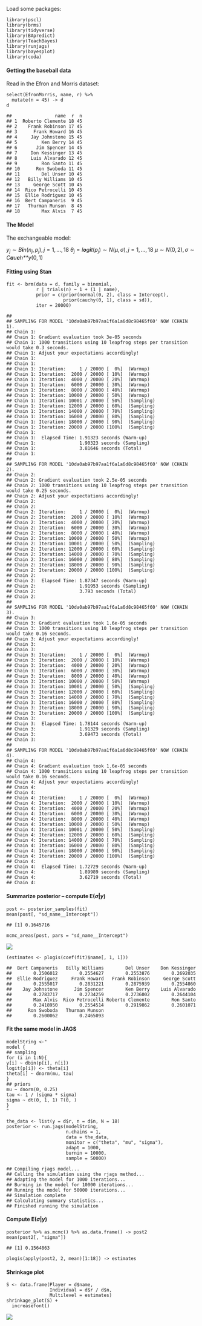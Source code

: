 Load some packages:

    library(pscl)
    library(brms)
    library(tidyverse)
    library(BApredict)
    library(TeachBayes)
    library(runjags)
    library(bayesplot)
    library(coda)

#### Getting the baseball data

Read in the Efron and Morris dataset:

    select(EfronMorris, name, r) %>%
      mutate(n = 45) -> d
    d

    ##                name  r  n
    ## 1  Roberto Clemente 18 45
    ## 2    Frank Robinson 17 45
    ## 3      Frank Howard 16 45
    ## 4     Jay Johnstone 15 45
    ## 5         Ken Berry 14 45
    ## 6       Jim Spencer 14 45
    ## 7     Don Kessinger 13 45
    ## 8     Luis Alvarado 12 45
    ## 9         Ron Santo 11 45
    ## 10      Ron Swoboda 11 45
    ## 11        Del Unser 10 45
    ## 12   Billy Williams 10 45
    ## 13     George Scott 10 45
    ## 14  Rico Petrocelli 10 45
    ## 15  Ellie Rodriguez 10 45
    ## 16  Bert Campaneris  9 45
    ## 17   Thurman Munson  8 45
    ## 18        Max Alvis  7 45

#### The Model

The exchangeable model:

*y*<sub>*j*</sub> ∼ *B**i**n*(*n*<sub>*j*</sub>, *p*<sub>*j*</sub>), *j* = 1, ..., 18
*θ*<sub>*j*</sub> = *l**o**g**i**t*(*p*<sub>*j*</sub>) ∼ *N*(*μ*, *σ*), *j* = 1, ..., 18
*μ* ∼ *N*(0, 2), *σ* ∼ *C**a**u**c**h**y*(0, 1)

#### Fitting using Stan

    fit <- brm(data = d, family = binomial,
               r | trials(n) ~ 1 + (1 | name),
               prior = c(prior(normal(0, 2), class = Intercept),
                         prior(cauchy(0, 1), class = sd)),
               iter = 20000)

    ## 
    ## SAMPLING FOR MODEL '10da0ab97b97aa1f6a1a6d8c98465f60' NOW (CHAIN 1).
    ## Chain 1: 
    ## Chain 1: Gradient evaluation took 3e-05 seconds
    ## Chain 1: 1000 transitions using 10 leapfrog steps per transition would take 0.3 seconds.
    ## Chain 1: Adjust your expectations accordingly!
    ## Chain 1: 
    ## Chain 1: 
    ## Chain 1: Iteration:     1 / 20000 [  0%]  (Warmup)
    ## Chain 1: Iteration:  2000 / 20000 [ 10%]  (Warmup)
    ## Chain 1: Iteration:  4000 / 20000 [ 20%]  (Warmup)
    ## Chain 1: Iteration:  6000 / 20000 [ 30%]  (Warmup)
    ## Chain 1: Iteration:  8000 / 20000 [ 40%]  (Warmup)
    ## Chain 1: Iteration: 10000 / 20000 [ 50%]  (Warmup)
    ## Chain 1: Iteration: 10001 / 20000 [ 50%]  (Sampling)
    ## Chain 1: Iteration: 12000 / 20000 [ 60%]  (Sampling)
    ## Chain 1: Iteration: 14000 / 20000 [ 70%]  (Sampling)
    ## Chain 1: Iteration: 16000 / 20000 [ 80%]  (Sampling)
    ## Chain 1: Iteration: 18000 / 20000 [ 90%]  (Sampling)
    ## Chain 1: Iteration: 20000 / 20000 [100%]  (Sampling)
    ## Chain 1: 
    ## Chain 1:  Elapsed Time: 1.91323 seconds (Warm-up)
    ## Chain 1:                1.90323 seconds (Sampling)
    ## Chain 1:                3.81646 seconds (Total)
    ## Chain 1: 
    ## 
    ## SAMPLING FOR MODEL '10da0ab97b97aa1f6a1a6d8c98465f60' NOW (CHAIN 2).
    ## Chain 2: 
    ## Chain 2: Gradient evaluation took 2.5e-05 seconds
    ## Chain 2: 1000 transitions using 10 leapfrog steps per transition would take 0.25 seconds.
    ## Chain 2: Adjust your expectations accordingly!
    ## Chain 2: 
    ## Chain 2: 
    ## Chain 2: Iteration:     1 / 20000 [  0%]  (Warmup)
    ## Chain 2: Iteration:  2000 / 20000 [ 10%]  (Warmup)
    ## Chain 2: Iteration:  4000 / 20000 [ 20%]  (Warmup)
    ## Chain 2: Iteration:  6000 / 20000 [ 30%]  (Warmup)
    ## Chain 2: Iteration:  8000 / 20000 [ 40%]  (Warmup)
    ## Chain 2: Iteration: 10000 / 20000 [ 50%]  (Warmup)
    ## Chain 2: Iteration: 10001 / 20000 [ 50%]  (Sampling)
    ## Chain 2: Iteration: 12000 / 20000 [ 60%]  (Sampling)
    ## Chain 2: Iteration: 14000 / 20000 [ 70%]  (Sampling)
    ## Chain 2: Iteration: 16000 / 20000 [ 80%]  (Sampling)
    ## Chain 2: Iteration: 18000 / 20000 [ 90%]  (Sampling)
    ## Chain 2: Iteration: 20000 / 20000 [100%]  (Sampling)
    ## Chain 2: 
    ## Chain 2:  Elapsed Time: 1.87347 seconds (Warm-up)
    ## Chain 2:                1.91953 seconds (Sampling)
    ## Chain 2:                3.793 seconds (Total)
    ## Chain 2: 
    ## 
    ## SAMPLING FOR MODEL '10da0ab97b97aa1f6a1a6d8c98465f60' NOW (CHAIN 3).
    ## Chain 3: 
    ## Chain 3: Gradient evaluation took 1.6e-05 seconds
    ## Chain 3: 1000 transitions using 10 leapfrog steps per transition would take 0.16 seconds.
    ## Chain 3: Adjust your expectations accordingly!
    ## Chain 3: 
    ## Chain 3: 
    ## Chain 3: Iteration:     1 / 20000 [  0%]  (Warmup)
    ## Chain 3: Iteration:  2000 / 20000 [ 10%]  (Warmup)
    ## Chain 3: Iteration:  4000 / 20000 [ 20%]  (Warmup)
    ## Chain 3: Iteration:  6000 / 20000 [ 30%]  (Warmup)
    ## Chain 3: Iteration:  8000 / 20000 [ 40%]  (Warmup)
    ## Chain 3: Iteration: 10000 / 20000 [ 50%]  (Warmup)
    ## Chain 3: Iteration: 10001 / 20000 [ 50%]  (Sampling)
    ## Chain 3: Iteration: 12000 / 20000 [ 60%]  (Sampling)
    ## Chain 3: Iteration: 14000 / 20000 [ 70%]  (Sampling)
    ## Chain 3: Iteration: 16000 / 20000 [ 80%]  (Sampling)
    ## Chain 3: Iteration: 18000 / 20000 [ 90%]  (Sampling)
    ## Chain 3: Iteration: 20000 / 20000 [100%]  (Sampling)
    ## Chain 3: 
    ## Chain 3:  Elapsed Time: 1.78144 seconds (Warm-up)
    ## Chain 3:                1.91329 seconds (Sampling)
    ## Chain 3:                3.69473 seconds (Total)
    ## Chain 3: 
    ## 
    ## SAMPLING FOR MODEL '10da0ab97b97aa1f6a1a6d8c98465f60' NOW (CHAIN 4).
    ## Chain 4: 
    ## Chain 4: Gradient evaluation took 1.6e-05 seconds
    ## Chain 4: 1000 transitions using 10 leapfrog steps per transition would take 0.16 seconds.
    ## Chain 4: Adjust your expectations accordingly!
    ## Chain 4: 
    ## Chain 4: 
    ## Chain 4: Iteration:     1 / 20000 [  0%]  (Warmup)
    ## Chain 4: Iteration:  2000 / 20000 [ 10%]  (Warmup)
    ## Chain 4: Iteration:  4000 / 20000 [ 20%]  (Warmup)
    ## Chain 4: Iteration:  6000 / 20000 [ 30%]  (Warmup)
    ## Chain 4: Iteration:  8000 / 20000 [ 40%]  (Warmup)
    ## Chain 4: Iteration: 10000 / 20000 [ 50%]  (Warmup)
    ## Chain 4: Iteration: 10001 / 20000 [ 50%]  (Sampling)
    ## Chain 4: Iteration: 12000 / 20000 [ 60%]  (Sampling)
    ## Chain 4: Iteration: 14000 / 20000 [ 70%]  (Sampling)
    ## Chain 4: Iteration: 16000 / 20000 [ 80%]  (Sampling)
    ## Chain 4: Iteration: 18000 / 20000 [ 90%]  (Sampling)
    ## Chain 4: Iteration: 20000 / 20000 [100%]  (Sampling)
    ## Chain 4: 
    ## Chain 4:  Elapsed Time: 1.72729 seconds (Warm-up)
    ## Chain 4:                1.89989 seconds (Sampling)
    ## Chain 4:                3.62719 seconds (Total)
    ## Chain 4:

#### Summarize posterior – compute E(*σ*|*y*)

    post <- posterior_samples(fit)
    mean(post[, "sd_name__Intercept"])

    ## [1] 0.1645716

    mcmc_areas(post, pars = "sd_name__Intercept")

![](EfronMorris_files/figure-markdown_strict/unnamed-chunk-5-1.png)

    (estimates <- plogis(coef(fit)$name[, 1, 1]))

    ##  Bert Campaneris   Billy Williams        Del Unser    Don Kessinger 
    ##        0.2506012        0.2554627        0.2553876        0.2692035 
    ##  Ellie Rodriguez     Frank Howard   Frank Robinson     George Scott 
    ##        0.2555017        0.2831221        0.2875939        0.2554860 
    ##    Jay Johnstone      Jim Spencer        Ken Berry    Luis Alvarado 
    ##        0.2783717        0.2734259        0.2736002        0.2644104 
    ##        Max Alvis  Rico Petrocelli Roberto Clemente        Ron Santo 
    ##        0.2418950        0.2554514        0.2919862        0.2601071 
    ##      Ron Swoboda   Thurman Munson 
    ##        0.2600062        0.2465093

#### Fit the same model in JAGS

    modelString <-"
    model {
    ## sampling
    for (i in 1:N){
    y[i] ~ dbin(p[i], n[i])
    logit(p[i]) <- theta[i]
    theta[i] ~ dnorm(mu, tau)
    }
    ## priors
    mu ~ dnorm(0, 0.25)
    tau <- 1 / (sigma * sigma)
    sigma ~ dt(0, 1, 1) T(0, )
    }
    "

    the_data <- list(y = d$r, n = d$n, N = 18)
    posterior <- run.jags(modelString,
                          n.chains = 1,
                          data = the_data,
                          monitor = c("theta", "mu", "sigma"),
                          adapt = 1000,
                          burnin = 10000,
                          sample = 50000)

    ## Compiling rjags model...
    ## Calling the simulation using the rjags method...
    ## Adapting the model for 1000 iterations...
    ## Burning in the model for 10000 iterations...
    ## Running the model for 50000 iterations...
    ## Simulation complete
    ## Calculating summary statistics...
    ## Finished running the simulation

#### Compute E(*σ*|*y*)

    posterior %>% as.mcmc() %>% as.data.frame() -> post2
    mean(post2[, "sigma"])

    ## [1] 0.1564863

    plogis(apply(post2, 2, mean)[1:18]) -> estimates

#### Shrinkage plot

    S <- data.frame(Player = d$name,
                    Individual = d$r / d$n,
                    Multilevel = estimates)
    shrinkage_plot(S) +
      increasefont()

![](EfronMorris_files/figure-markdown_strict/unnamed-chunk-11-1.png)
